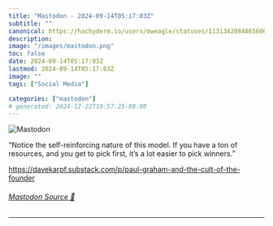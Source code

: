 ```yaml
---
title: "Mastodon - 2024-09-14T05:17:03Z"
subtitle: ""
canonical: https://hachyderm.io/users/mweagle/statuses/113134208486560685
description:
image: "/images/mastodon.png"
toc: false
date: 2024-09-14T05:17:03Z
lastmod: 2024-09-14T05:17:03Z
image: ""
tags: ["Social Media"]

categories: ["mastodon"]
# generated: 2024-12-22T19:57:25-08:00
---
```

![Mastodon](/images/mastodon.png)

<p>“Notice the self-reinforcing nature of this model. If you have a ton of resources, and you get to pick first, it’s a lot easier to pick winners.”</p><p><a href="https://davekarpf.substack.com/p/paul-graham-and-the-cult-of-the-founder" target="_blank" rel="nofollow noopener noreferrer" translate="no"><span class="invisible">https://</span><span class="ellipsis">davekarpf.substack.com/p/paul-</span><span class="invisible">graham-and-the-cult-of-the-founder</span></a></p>


###### [Mastodon Source 🐘](https://hachyderm.io/@mweagle/113134208486560685)

___
